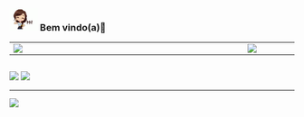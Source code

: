 ### <img src="https://github.com/ThayzGardini/ThayzGardini/blob/main/img/hi.gif" width="50px"> Bem vindo(a)🦕 

<center>
<table>
    <tr>
        <td><img width="400px" align="left" src="https://github-readme-stats.vercel.app/api/top-langs/?username=ThayzGardini&hide=html&layout=compact&theme=dracula" /></td>
        <td><img width="495px" align="left" src="https://github-readme-stats.vercel.app/api?username=ThayzGardini&theme=dracula"/></td>
    </tr>   
</table>
</center> 

##

<div>
  <a href="https://www.linkedin.com/in/thayz-gardini-b03863108" target="_blank"><img src="https://img.shields.io/badge/-LinkedIn-%230077B5?style=for-the-badge&logo=linkedin&logoColor=white" target="_blank"></a> 
  <a href = "mailto:thayzgardini@gmail.com"><img src="https://img.shields.io/badge/-Gmail-%23333?style=for-the-badge&logo=gmail&logoColor=white" target="_blank"></a>
    
</div>    

---  

![](https://komarev.com/ghpvc/?username=ThayzGardini&color=blue&style=flat)
